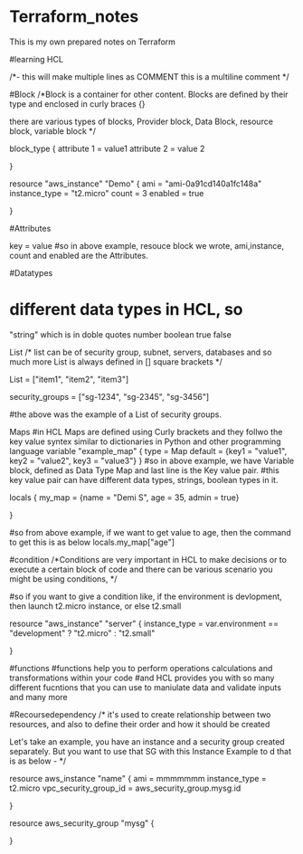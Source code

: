 # Terraform_notes
This is my own prepared notes on Terraform


#learning HCL

/*- this will make multiple lines as COMMENT
this is 
a multiline
comment */

#Block
/*Block is a container for other content. 
Blocks are defined by their type and enclosed in curly braces {}

there are various types of blocks, Provider block, Data Block, resource block, variable block */

block_type {
  attribute 1 = value1
  attribute 2 = value 2

}

resource "aws_instance" "Demo" {
    ami = "ami-0a91cd140a1fc148a"
    instance_type = "t2.micro"
    count = 3
    enabled = true
  
}

#Attributes

key = value 
#so in above example, resouce block we wrote, ami,instance, count and enabled are the Attributes.


#Datatypes
# different data types in HCL, so 
"string" which is in doble quotes
number 
boolean true false


List
/* list can be of security group, subnet, servers, databases and so much more
List is always defined in [] square brackets */

List = ["item1", "item2", "item3"]

security_groups = ["sg-1234", "sg-2345", "sg-3456"]

#the above was the example of a List of security groups.


Maps
#in HCL Maps are defined using Curly brackets and they follwo the key value syntex similar to dictionaries in Python and other programming language
 variable "example_map" {
    type = Map
    default = {key1 = "value1", key2 = "value2", key3 = "value3"}
 }
 #so in above example, we have Variable block, defined as Data Type Map and last line is the Key value pair.
 #this key value pair can have different data types, strings, boolean types in it.

 locals {
    my_map = {name = "Demi S", age = 35, admin = true}

 }

 #so from above example, if we want to get value to age, then the command to get this is as below 
 locals.my_map["age"]


#condition
/*Conditions are very important in HCL to make decisions or to execute  a certain block of code and there can be various scenario
you might be using conditions, */

#so if you want to give a condition like, if the environment is devlopment, then launch t2.micro instance, or else t2.small

resource "aws_instance" "server" {
    instance_type = var.environment == "development" ? "t2.micro" : "t2.small"

}

#functions
#functions help you to perform operations calculations and transformations within your code
#and HCL provides you with so many different fucntions that you can use to maniulate data and validate inputs and many more

#Recoursedependency
/* it's used to create relationship between two resources,
and also to define their order and how it should be created

Let's take an example, you have an instance and a security group created separately. But you want to use that SG with this Instance
Example to d that is as below - */

resource aws_instance "name" {
ami = mmmmmmm
instance_type = t2.micro
vpc_security_group_id = aws_security_group.mysg.id

}

resource aws_security_group "mysg" {

}
